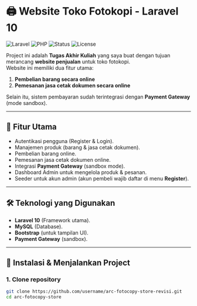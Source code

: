 # 🖨️ Website Toko Fotokopi - Laravel 10  

![Laravel](https://img.shields.io/badge/Laravel-10.x-red?logo=laravel&logoColor=white)
![PHP](https://img.shields.io/badge/PHP->=8.1-777BB4?logo=php&logoColor=white)
![Status](https://img.shields.io/badge/Status-Academic%20Project-blue)
![License](https://img.shields.io/badge/License-MIT-green)

Project ini adalah **Tugas Akhir Kuliah** yang saya buat dengan tujuan merancang **website penjualan** untuk toko fotokopi.  
Website ini memiliki dua fitur utama:
1. **Pembelian barang secara online**  
2. **Pemesanan jasa cetak dokumen secara online**

Selain itu, sistem pembayaran sudah terintegrasi dengan **Payment Gateway** (mode sandbox).

---

## 🚀 Fitur Utama
- Autentikasi pengguna (Register & Login).
- Manajemen produk (barang & jasa cetak dokumen).
- Pembelian barang online.
- Pemesanan jasa cetak dokumen online.
- Integrasi **Payment Gateway** (sandbox mode).
- Dashboard Admin untuk mengelola produk & pesanan.
- Seeder untuk akun admin (akun pembeli wajib daftar di menu **Register**).

---

## 🛠️ Teknologi yang Digunakan
- **Laravel 10** (Framework utama).
- **MySQL** (Database).
- **Bootstrap** (untuk tampilan UI).
- **Payment Gateway** (sandbox).

---

## 📂 Instalasi & Menjalankan Project

### 1. Clone repository
```bash
git clone https://github.com/username/arc-fotocopy-store-revisi.git
cd arc-fotocopy-store
